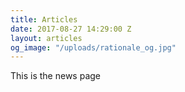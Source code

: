 ```yaml
---
title: Articles
date: 2017-08-27 14:29:00 Z
layout: articles
og_image: "/uploads/rationale_og.jpg"
---
```


This is the news page
